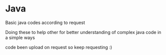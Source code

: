 # Java
Basic java codes according to request

Doing these to help other for better understanding 
of complex java code
in a simple ways


code been upload on request so keep requesting :)

